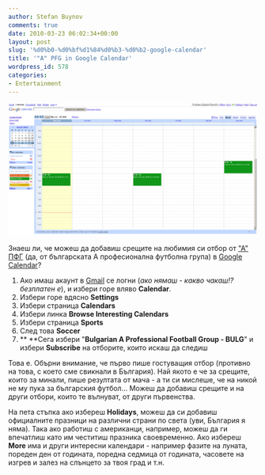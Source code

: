 ```yaml
---
author: Stefan Buynov
comments: true
date: 2010-03-23 06:02:34+00:00
layout: post
slug: '%d0%b0-%d0%bf%d1%84%d0%b3-%d0%b2-google-calendar'
title: '"A" PFG in Google Calendar'
wordpress_id: 578
categories:
- Entertainment
---
```


[![](/images/2010/03/APFG_GoogleCalendar_small.png)](/images/2010/03/APFG_GoogleCalendar_small.png)

Знаеш ли, че можеш да добавиш срещите на любимия си отбор от ["А" ПФГ](http://bg.wikipedia.org/wiki/%E2%80%9E%D0%90%E2%80%9C_%D1%84%D1%83%D1%82%D0%B1%D0%BE%D0%BB%D0%BD%D0%B0_%D0%B3%D1%80%D1%83%D0%BF%D0%B0) (да, от българската А професионална футболна група) в [Google Calendar](http://google.com/reader)?

  1. Ако имаш акаунт в [Gmail](http://www.gmail.com) се логни (_ако нямаш - какво чакаш!? безплатен е_), и избери горе вляво **Calendar**.
  2. Избери горе вдясно **Settings**
  3. Избери страница **Calendars**
  4. Избери линка **Browse Interesting Calendars**
  5. Избери страница **Sports**
  6. След това **Soccer**
  7. ** **Сега избери "**Bulgarian A Professional Football Group - BULG**" и избери **Subscribe** на отборите, които искаш да следиш

Това е. Обърни внимание, че първо пише гостуващия отбор (противно на това, с което сме свикнали в България). Най якото е че за срещите, които за минали, пише резултата от мача - а ти си мислеше, че на никой не му пука за българския футбол...
Можеш да добавиш срещите и на други отбори, които те вълнуват, от други първенства.

На пета стъпка ако избереш **Holidays**, можеш да си добавиш официалните празници на различни страни по света (уви, България я няма). Така ако работиш с американци, например, можеш да ги впечатлиш като им честитиш празника своевременно.
Ако избереш **More** има и други интересни календари - например фазите на луната, пореден ден от годината, поредна седмица от годината, часовете на изгрев и залез на слънцето за твоя град и т.н.

